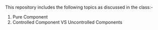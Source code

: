 This repository includes the following topics as discussed in the class:-
1. Pure Component
2. Controlled Component VS Uncontrolled Components
